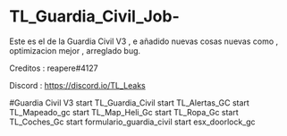 # TL_Guardia_Civil_Job-
Este es el de la Guardia Civil V3 , e añadido nuevas cosas nuevas como , optimizacion mejor
, arreglado bug.

Creditos : reapere#4127

Discord : https://discord.io/TL_Leaks

#Guardia Civil V3
start TL_Guardia_Civil
start TL_Alertas_GC
start TL_Mapeado_gc
start TL_Map_Heli_Gc
start TL_Ropa_Gc
start TL_Coches_Gc
start formulario_guardia_civil
start esx_doorlock_gc
